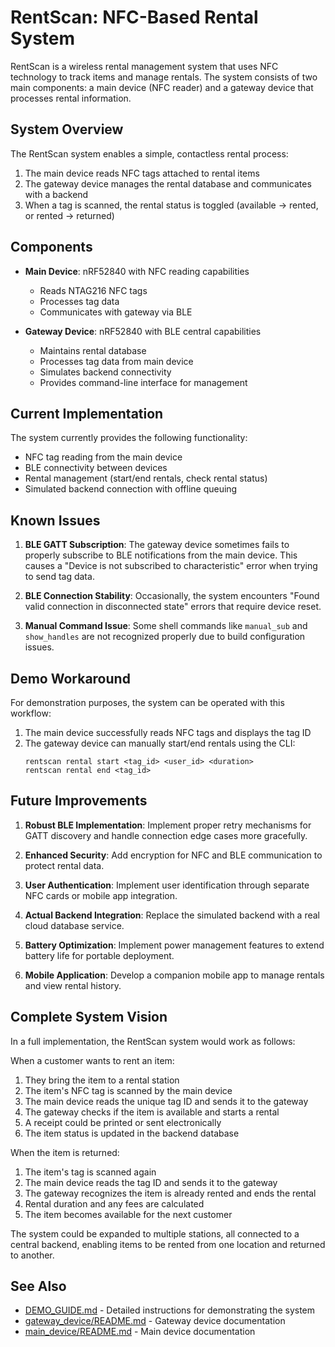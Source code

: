 # RentScan: NFC-Based Rental System

RentScan is a wireless rental management system that uses NFC technology to track items and manage rentals. The system consists of two main components: a main device (NFC reader) and a gateway device that processes rental information.

## System Overview

The RentScan system enables a simple, contactless rental process:

1. The main device reads NFC tags attached to rental items
2. The gateway device manages the rental database and communicates with a backend
3. When a tag is scanned, the rental status is toggled (available → rented, or rented → returned)

## Components

- **Main Device**: nRF52840 with NFC reading capabilities
  - Reads NTAG216 NFC tags
  - Processes tag data
  - Communicates with gateway via BLE

- **Gateway Device**: nRF52840 with BLE central capabilities
  - Maintains rental database
  - Processes tag data from main device
  - Simulates backend connectivity
  - Provides command-line interface for management

## Current Implementation

The system currently provides the following functionality:

- NFC tag reading from the main device
- BLE connectivity between devices
- Rental management (start/end rentals, check rental status)
- Simulated backend connection with offline queuing

## Known Issues

1. **BLE GATT Subscription**: The gateway device sometimes fails to properly subscribe to BLE notifications from the main device. This causes a "Device is not subscribed to characteristic" error when trying to send tag data.

2. **BLE Connection Stability**: Occasionally, the system encounters "Found valid connection in disconnected state" errors that require device reset.

3. **Manual Command Issue**: Some shell commands like `manual_sub` and `show_handles` are not recognized properly due to build configuration issues.

## Demo Workaround

For demonstration purposes, the system can be operated with this workflow:

1. The main device successfully reads NFC tags and displays the tag ID
2. The gateway device can manually start/end rentals using the CLI:
   ```
   rentscan rental start <tag_id> <user_id> <duration>
   rentscan rental end <tag_id>
   ```

## Future Improvements

1. **Robust BLE Implementation**: Implement proper retry mechanisms for GATT discovery and handle connection edge cases more gracefully.

2. **Enhanced Security**: Add encryption for NFC and BLE communication to protect rental data.

3. **User Authentication**: Implement user identification through separate NFC cards or mobile app integration.

4. **Actual Backend Integration**: Replace the simulated backend with a real cloud database service.

5. **Battery Optimization**: Implement power management features to extend battery life for portable deployment.

6. **Mobile Application**: Develop a companion mobile app to manage rentals and view rental history.

## Complete System Vision

In a full implementation, the RentScan system would work as follows:

When a customer wants to rent an item:
1. They bring the item to a rental station
2. The item's NFC tag is scanned by the main device
3. The main device reads the unique tag ID and sends it to the gateway
4. The gateway checks if the item is available and starts a rental
5. A receipt could be printed or sent electronically
6. The item status is updated in the backend database

When the item is returned:
1. The item's tag is scanned again
2. The main device reads the tag ID and sends it to the gateway
3. The gateway recognizes the item is already rented and ends the rental
4. Rental duration and any fees are calculated
5. The item becomes available for the next customer

The system could be expanded to multiple stations, all connected to a central backend, enabling items to be rented from one location and returned to another.

## See Also

- [DEMO_GUIDE.md](DEMO_GUIDE.md) - Detailed instructions for demonstrating the system
- [gateway_device/README.md](gateway_device/README.md) - Gateway device documentation
- [main_device/README.md](main_device/README.md) - Main device documentation 